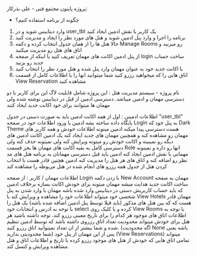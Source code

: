 پروژه پایتون مجتمع فنی - علی بذرکار:

- چگونه از برنامه استفاده کنیم؟
1)	وارد دیتابیس شوید و در user_tbl یک کاربر با نقش ادمین ایجاد کنید
2)	برنامه را اجرا و وارد پنل ادمین شوید و هتل های مورد نظر را ایجاد و مدیریت کنید
3)	حالا هتل ها را از همان جدول انتخاب کرده و دکمه Manage Rooms رو میزنید و اتاق های هتل رو مدیریت میکنید
4)	از پنل ادمین اکانت های مهمان تعریف کنید یا اینکه از صفحه login ساخت حساب جدید رو بزنید
5)	با اکانت جدید خود به عنوان مهمان وارد پنل شده و هتل مورد نظر را انتخاب کنید
6)	اتاق هایی را که میخواهید رزرو کنید شما میتوانید انها را با اطلاعات کامل از قسمت View Reservation مشاهده کنید




 نام پروژه - سیستم مدیریت هتل :
این پروژه شامل قابلیت لاگ این برای کاربر با دو دسترسی مهمان  و ادمین میباشد.
دسترسی ادمین از قبل در دیتابیس نوشته شده ولی مهمان ها میتوانند برای خود اکانت جدید ایجاد کنند

 اطلاعات ادمینن :
اول از همه اکانت ادمین باید به صورت دستی در جدول "user_tbl" پایگاه داده ساخته بشه
ادمین با ورود اطلاعات خود در صفحه Login به پنل خود که Dark Theme هست دسترسی پیدا میکنه
ادمین میتونه اطلاعات خودش و همه کاربر های مهمان رو مشاهده کنه و همچنین مهمان های جدید ایجاد کنه
یک ادمین اکانت ادمین های دیگه رو نمیبینه و اکانت خودش رو میتونه ویرایش کنه ولی نمیتونه حذف کنه ولی دسترسی کامل به بقیه
اکانت های مهمان ها بجز قسمت Role انها رو داره و نمیتونه مهمانی با نقش ادمین ایجاد کنه
ادمین باید قبل دسترسی مهمانان به برنامه هتل های مد نظر رو اضافه کنه و اتاق های هر هتل را مدیریت کنه
ادمین هچنین قادر هست با انتخاب کردن هتل از جدول همه رزرو های انجام شده در هتل مربوطه را مشاهده کند

 اطلاعات مهمان / کاربر :
از صفحه Login با زدن دکمه New Account مهمان به صفحه ساخت اکانت جدید هدایت میشه
مهمان میتونه برای خودش اکانت بسازه برخلاف ادمین که باید حساب کاربریش دستی در دیتابیس وارد شده باشه
مهمان با وارد شدن به پنل شخصی خود میتواند اطلاعات خود را مشاهده و ویرایش کند
با View Hotels مهمان قادر هست که که بین هتل های مذکور (باید قبلا توسط پنل ادمین اضافه شده باشه) یک هتل را با توجه به 
ادرس و انتخابات خود select کرده و با کلیک روی View Rooms با توجه به اطلاعات اتاق های موجود هر کدام را برای 
تاریخ معینی رزرو کند.  توجه داشته باشید هر هتل برای خودش میتواند محدودیت تعداد اتاق رزروی داشته باشد که توسط 
ادمین تنظیم شده و شما بیشتر از ان تعداد نمیتوانید اتاق رزرو کنید. (اگه محدودیت None باشه یعنی شما محدودیتی ندارید)
پس از این مهمان از پنل خود (View Reservations) میتواند تمامی اتاق هایی که خودش 
از هتل های موجود رزرو کرده با تاریخ و اطلاعات اتاق و هتل مشاهده ویرایش و کنسل کند.

